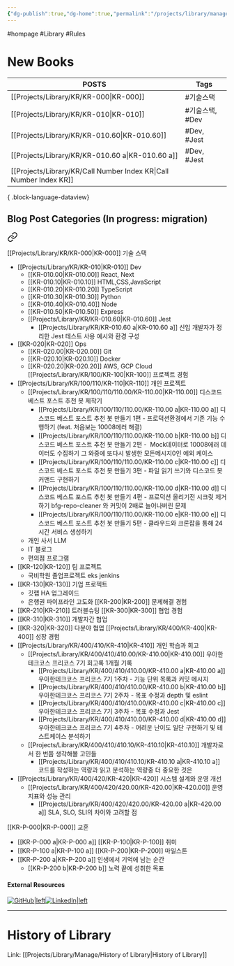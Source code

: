 ```yaml
---
{"dg-publish":true,"dg-home":true,"permalink":"/projects/library/manage/hompage/","tags":["gardenEntry"],"dgPassFrontmatter":true,"noteIcon":"0","created":"2023-12-20T12:21:00.425+09:00","updated":"2024-11-21T13:43:58.632+09:00"}
---
```


#hompage #Library #Rules
# New Books

| POSTS                                                                 | Tags        |
| --------------------------------------------------------------------- | ----------- |
| [[Projects/Library/KR/KR-000\|KR-000]]                             | #기술스택       |
| [[Projects/Library/KR/KR-010\|KR-010]]                             | #기술스택, #Dev |
| [[Projects/Library/KR/KR-010.60\|KR-010.60]]                       | #Dev, #Jest |
| [[Projects/Library/KR/KR-010.60 a\|KR-010.60 a]]                   | #Dev, #Jest |
| [[Projects/Library/KR/Call Number Index KR\|Call Number Index KR]] |             |

{ .block-language-dataview}

## Blog Post Categories (In progress: migration)

<div class="transclusion internal-embed is-loaded"><a class="markdown-embed-link" href="/projects/library/kr/call-number-index-kr/" aria-label="Open link"><svg xmlns="http://www.w3.org/2000/svg" width="24" height="24" viewBox="0 0 24 24" fill="none" stroke="currentColor" stroke-width="2" stroke-linecap="round" stroke-linejoin="round" class="svg-icon lucide-link"><path d="M10 13a5 5 0 0 0 7.54.54l3-3a5 5 0 0 0-7.07-7.07l-1.72 1.71"></path><path d="M14 11a5 5 0 0 0-7.54-.54l-3 3a5 5 0 0 0 7.07 7.07l1.71-1.71"></path></svg></a><div class="markdown-embed">




[[Projects/Library/KR/KR-000\|KR-000]] 기술 스택
- [[Projects/Library/KR/KR-010\|KR-010]] Dev
	- [[KR-010.00\|KR-010.00]] React, Next
	- [[KR-010.10\|KR-010.10]] HTML,CSS,JavaScript
	- [[KR-010.20\|KR-010.20]] TypeScript
	- [[KR-010.30\|KR-010.30]] Python
	- [[KR-010.40\|KR-010.40]] Node
	- [[KR-010.50\|KR-010.50]] Express
	- [[Projects/Library/KR/KR-010.60\|KR-010.60]] Jest
		- [[Projects/Library/KR/KR-010.60 a\|KR-010.60 a]] 신입 개발자가 정리한 Jest 테스트 사용 예시와 환경 구성
- [[KR-020\|KR-020]] Ops
	- [[KR-020.00\|KR-020.00]] Git
	- [[KR-020.10\|KR-020.10]] Docker
	- [[KR-020.20\|KR-020.20]] AWS, GCP Cloud
[[Projects/Library/KR/100/KR-100\|KR-100]] 프로젝트 경험
- [[Projects/Library/KR/100/110/KR-110\|KR-110]] 개인 프로젝트 
	- [[Projects/Library/KR/100/110/110.00/KR-110.00\|KR-110.00]] 디스코드 베스트 포스트 추천 봇 제작기
		- [[Projects/Library/KR/100/110/110.00/KR-110.00 a\|KR-110.00 a]] 디스코드 베스트 포스트 추천 봇 만들기 1편 - 프로덕션환경에서 기존 기능 수행하기 (feat. 처음보는 10008에러 해결)
		- [[Projects/Library/KR/100/110/110.00/KR-110.00 b\|KR-110.00 b]] 디스코드 베스트 포스트 추천 봇 만들기 2편 -  Mock데이터로 10008에러 데이터도 수집하기 그 와중에 또다시 발생한 모든메시지0인 예외 케이스
		- [[Projects/Library/KR/100/110/110.00/KR-110.00 c\|KR-110.00 c]] 디스코드 베스트 포스트 추천 봇 만들기 3편 - 파일 읽기 쓰기와 디스코드 봇 커맨드 구현하기
		- [[Projects/Library/KR/100/110/110.00/KR-110.00 d\|KR-110.00 d]] 디스코드 베스트 포스트 추천 봇 만들기 4편 - 프로덕션 올리기전 시크릿 제거하기 bfg-repo-cleaner 와 커밋이 2배로 늘어나버린 문제
		- [[Projects/Library/KR/100/110/110.00/KR-110.00 e\|KR-110.00 e]] 디스코드 베스트 포스트 추천 봇 만들기 5편 - 클라우드와 크론잡을 통해 24시간 서비스 생성하기
	- 개인 사서 LLM
	- IT 블로그
	- 편의점 프로그램
- [[KR-120\|KR-120]] 팀 프로젝트
	- 국비학원 졸업프로젝트 eks jenkins
- [[KR-130\|KR-130]] 기업 프로젝트
	- 깃랩 HA 업그레이드
	- 은행권 파이프라인 고도화
[[KR-200\|KR-200]] 문제해결 경험
- [[KR-210\|KR-210]] 트러블슈팅
[[KR-300\|KR-300]] 협업 경험
- [[KR-310\|KR-310]] 개발자간 협업
- [[KR-320\|KR-320]] 다분야 협업
[[Projects/Library/KR/400/KR-400\|KR-400]] 성장 경험
- [[Projects/Library/KR/400/410/KR-410\|KR-410]] 개인 학습과 회고
	- [[Projects/Library/KR/400/410/410.00/KR-410.00\|KR-410.00]] 우아한테크코스 프리코스 7기 회고록 1개월 기록
		- [[Projects/Library/KR/400/410/410.00/KR-410.00 a\|KR-410.00 a]] 우아한테크코스 프리코스 7기 1주차 - 기능 단위 목록과 커밋 메시지
		- [[Projects/Library/KR/400/410/410.00/KR-410.00 b\|KR-410.00 b]] 우아한테크코스 프리코스 7기 2주차 - 목표 수정과 depth 및 eslint
		- [[Projects/Library/KR/400/410/410.00/KR-410.00 c\|KR-410.00 c]] 우아한테크코스 프리코스 7기 3주차 - 목표 수정과 Jest
		- [[Projects/Library/KR/400/410/410.00/KR-410.00 d\|KR-410.00 d]] 우아한테크코스 프리코스 7기 4주차 - 어려운 난이도 일단 구현하기 및 테스트케이스 분석하기
	- [[Projects/Library/KR/400/410/410.10/KR-410.10\|KR-410.10]] 개발자로서 한 번쯤 생각해볼 고민들
		- [[Projects/Library/KR/400/410/410.10/KR-410.10 a\|KR-410.10 a]] 코드를 작성하는 역량과 읽고 분석하는 역량중 더 중요한 것은
- [[Projects/Library/KR/400/420/KR-420\|KR-420]] 시스템 설계와 운영 개선
	- [[Projects/Library/KR/400/420/420.00/KR-420.00\|KR-420.00]] 운영 지표와 성능 관리
		- [[Projects/Library/KR/400/420/420.00/KR-420.00 a\|KR-420.00 a]] SLA, SLO, SLI의 차이와 고려할 점

[[KR-P-000\|KR-P-000]] 교훈
- [[KR-P-000 a\|KR-P-000 a]]
[[KR-P-100\|KR-P-100]] 취미
- [[KR-P-100 a\|KR-P-100 a]]
[[KR-P-200\|KR-P-200]] 마일스톤
- [[KR-P-200 a\|KR-P-200 a]] 인생에서 기억에 남는 순간
	- [[KR-P-200 b\|KR-P-200 b]] 노력 끝에 성취한 목표


</div></div>




#### External  Resources
[![GitHub|left](https://img.shields.io/badge/GitHub-100000?style=for-the-badge&logo=github&logoColor=white)](https://github.com/murphybread)[![LinkedIn|left](https://img.shields.io/badge/LinkedIn-0077B5?style=for-the-badge&logo=linkedin&logoColor=white)](https://www.linkedin.com/in/%EB%AF%BC%EC%B0%AC-%EA%B9%80-aba89a243)


---
# History of Library
Link:  [[Projects/Library/Manage/History of Library\|History of Library]]





